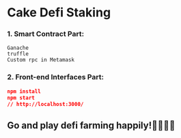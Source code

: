 # Cake Defi Staking 

### 1. Smart Contract Part:

```
Ganache 
truffle 
Custom rpc in Metamask
```

### 2. Front-end Interfaces Part:
```json
npm install 
npm start 
// http://localhost:3000/
```

## Go and play defi farming happily!👩‍🌾👨‍🌾